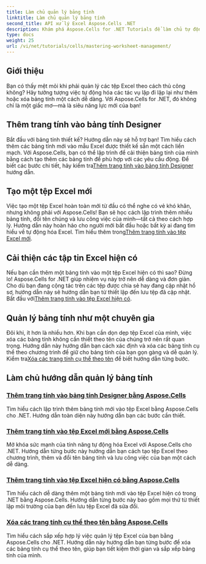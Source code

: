```yaml
---
title: Làm chủ quản lý bảng tính
linktitle: Làm chủ quản lý bảng tính
second_title: API xử lý Excel Aspose.Cells .NET
description: Khám phá Aspose.Cells for .NET Tutorials để làm chủ tự động hóa Excel. Tìm hiểu cách thêm/xóa bảng tính trong các tệp Excel mới hoặc hiện có theo chương trình.
type: docs
weight: 25
url: /vi/net/tutorials/cells/mastering-worksheet-management/
---
```

## Giới thiệu

Bạn có thấy mệt mỏi khi phải quản lý các tệp Excel theo cách thủ công không? Hãy tưởng tượng việc tự động hóa các tác vụ lặp đi lặp lại như thêm hoặc xóa bảng tính một cách dễ dàng. Với Aspose.Cells for .NET, đó không chỉ là một giấc mơ—mà là siêu năng lực mới của bạn!  

## Thêm trang tính vào bảng tính Designer  

 Bắt đầu với bảng tính thiết kế? Hướng dẫn này sẽ hỗ trợ bạn! Tìm hiểu cách thêm các bảng tính mới vào mẫu Excel được thiết kế sẵn một cách liền mạch. Với Aspose.Cells, bạn có thể lập trình để cải thiện bảng tính của mình bằng cách tạo thêm các bảng tính để phù hợp với các yêu cầu động. Để biết các bước chi tiết, hãy kiểm tra[Thêm trang tính vào bảng tính Designer](./adding-worksheets-to-designer-spreadsheet/) hướng dẫn.  

## Tạo một tệp Excel mới  

 Việc tạo một tệp Excel hoàn toàn mới từ đầu có thể nghe có vẻ khó khăn, nhưng không phải với Aspose.Cells! Bạn sẽ học cách lập trình thêm nhiều bảng tính, đổi tên chúng và lưu công việc của mình—tất cả theo cách hợp lý. Hướng dẫn này hoàn hảo cho người mới bắt đầu hoặc bất kỳ ai đang tìm hiểu về tự động hóa Excel. Tìm hiểu thêm trong[Thêm trang tính vào tệp Excel mới](./adding-worksheets-to-new-excel-file/).  

## Cải thiện các tập tin Excel hiện có  

 Nếu bạn cần thêm một bảng tính vào một tệp Excel hiện có thì sao? Đừng lo! Aspose.Cells for .NET giúp nhiệm vụ này trở nên dễ dàng và đơn giản. Cho dù bạn đang cộng tác trên các tệp được chia sẻ hay đang cập nhật hồ sơ, hướng dẫn này sẽ hướng dẫn bạn từ thiết lập đến lưu tệp đã cập nhật. Bắt đầu với[Thêm trang tính vào tệp Excel hiện có](./adding-worksheets-to-existing-excel-file/).  

## Quản lý bảng tính như một chuyên gia  

 Đôi khi, ít hơn là nhiều hơn. Khi bạn cần dọn dẹp tệp Excel của mình, việc xóa các bảng tính không cần thiết theo tên của chúng trở nên rất quan trọng. Hướng dẫn này hướng dẫn bạn cách xác định và xóa các bảng tính cụ thể theo chương trình để giữ cho bảng tính của bạn gọn gàng và dễ quản lý. Kiểm tra[Xóa các trang tính cụ thể theo tên](./remove-specific-worksheets-by-name/) để biết hướng dẫn từng bước.  

## Làm chủ hướng dẫn quản lý bảng tính
### [Thêm trang tính vào bảng tính Designer bằng Aspose.Cells](./adding-worksheets-to-designer-spreadsheet/)
Tìm hiểu cách lập trình thêm bảng tính mới vào tệp Excel bằng Aspose.Cells cho .NET. Hướng dẫn toàn diện này hướng dẫn bạn các bước cần thiết.
### [Thêm trang tính vào tệp Excel mới bằng Aspose.Cells](./adding-worksheets-to-new-excel-file/)
Mở khóa sức mạnh của tính năng tự động hóa Excel với Aspose.Cells cho .NET. Hướng dẫn từng bước này hướng dẫn bạn cách tạo tệp Excel theo chương trình, thêm và đổi tên bảng tính và lưu công việc của bạn một cách dễ dàng.
### [Thêm trang tính vào tệp Excel hiện có bằng Aspose.Cells](./adding-worksheets-to-existing-excel-file/)
Tìm hiểu cách dễ dàng thêm một bảng tính mới vào tệp Excel hiện có trong .NET bằng Aspose.Cells. Hướng dẫn từng bước này bao gồm mọi thứ từ thiết lập môi trường của bạn đến lưu tệp Excel đã sửa đổi.
### [Xóa các trang tính cụ thể theo tên bằng Aspose.Cells](./remove-specific-worksheets-by-name/)
Tìm hiểu cách sắp xếp hợp lý việc quản lý tệp Excel của bạn bằng Aspose.Cells cho .NET. Hướng dẫn này hướng dẫn bạn từng bước để xóa các bảng tính cụ thể theo tên, giúp bạn tiết kiệm thời gian và sắp xếp bảng tính của mình.
